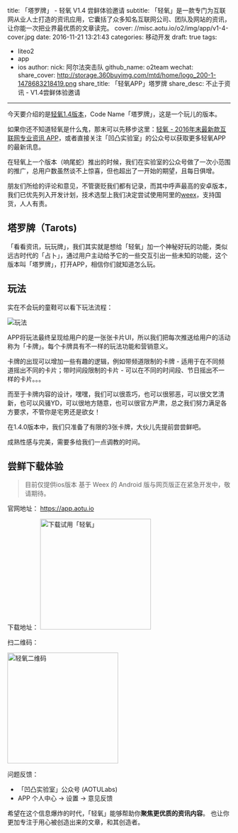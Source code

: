 title: 「塔罗牌」 - 轻氧 V1.4 尝鲜体验邀请
subtitle: 「轻氧」是一款专门为互联网从业人士打造的资讯应用，它囊括了众多知名互联网公司、团队及网站的资讯，让你能一次把业界最优质的文章读完。
cover: //misc.aotu.io/o2/img/app/v1-4-cover.jpg
date: 2016-11-21 13:21:43
categories: 移动开发
draft: true
tags:
  - liteo2
  - app
  - ios
author:
    nick: 阿尔法突击队
    github_name: o2team
wechat:
    share_cover: http://storage.360buyimg.com/mtd/home/logo_200-1-1478683218419.png
    share_title: 「轻氧APP」塔罗牌
    share_desc: 不止于资讯 - V1.4尝鲜体验邀请
---

今天要介绍的是[轻氧1.4版本](//app.aotu.io)，Code Name「塔罗牌」，这是一个玩儿的版本。

如果你还不知道轻氧是什么鬼，那末可以先移步这里：[轻氧 - 2016年末最新款互联网专业资讯 APP](https://aotu.io/notes/2016/11/09/liteo2-app/)，或者直接关注「凹凸实验室」的公众号以获取更多轻氧APP的最新讯息。

在轻氧上一个版本（响尾蛇）推出的时候，我们在实验室的公众号做了一次小范围的推广，总用户数虽然谈不上惊喜，但也超出了一开始的期望，且每日俱增。

朋友们所给的评论和意见，不管褒贬我们都有记录，而其中呼声最高的安卓版本，我们已优先列入开发计划，技术选型上我们决定尝试使用阿里的[weex](https://github.com/alibaba/weex)，支持国货，人人有责。


## 塔罗牌（Tarots)

「看看资讯，玩玩牌」，我们其实就是想给「轻氧」加一个神秘好玩的功能，类似远古时代的「占卜」，通过用户主动给予它的一些交互引出一些未知的功能，这个版本叫「塔罗牌」，打开APP，相信你们就知道怎么玩。

## 玩法

实在不会玩的童鞋可以看下玩法流程：

![玩法](//misc.aotu.io/o2/img/app/v1-4-flow.png)

APP将玩法最终呈现给用户的是一张张卡片UI，所以我们把每次推送给用户的活动称为「卡牌」。每个卡牌具有不一样的玩法功能和营销意义。

卡牌的出现可以增加一些有趣的逻辑，例如带频道限制的卡牌 - 适用于在不同频道摇出不同的卡片；带时间段限制的卡片 - 可以在不同的时间段、节日摇出不一样的卡片。。。

而至于卡牌内容的设计，嘿嘿，我们可以很乖巧，也可以很邪恶，可以很文艺清新，也可以风骚YD，可以很地方随意，也可以很官方严肃，总之我们努力满足各方要求，不管你是宅男还是欲女！

在1.4.0版本中，我们只准备了有限的3张卡牌，大伙儿先提前尝尝鲜吧。

成熟性感与完美，需要多给我们一点调教的时间。

## 尝鲜下载体验

> 目前仅提供ios版本
> 基于 Weex 的 Android 版与网页版正在紧急开发中，敬请期待。

官网地址：
<a href="https://app.aotu.io" target="_blank">https://app.aotu.io</a>

下载地址：
<a href="https://jdc.jd.com/lab/redirect_app.html?ADTAG=o2.site.app" title="下载试用" class="btn btn-greyline btn-mobile-full"><img src="http://storage.360buyimg.com/mtd/home/appstorelogo1478670585078.jpg" alt="下载试用「轻氧」"  width="250px"></a>

扫二维码：

<a href="https://jdc.jd.com/lab/redirect_app.html?ADTAG=o2.site.app" title="轻氧二维码" class="btn btn-greyline btn-mobile-full"><img src="https://misc.aotu.io/o2/img/app/qrcode.png" alt="轻氧二维码"  width="250px"></a>

问题反馈：
- 「凹凸实验室」公众号 (AOTULabs)
- APP 个人中心 -> 设置 -> 意见反馈 

希望在这个信息爆炸的时代，「轻氧」能够帮助你**聚焦更优质的资讯内容**。
也让你更加专注于用心被创造出来的文章，和其创造者。